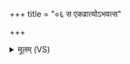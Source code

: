 +++
title = "०६ स एकव्रात्योऽभवत्स"

+++
<details><summary>मूलम् (VS)</summary>

स ए॑कव्रा॒त्यो᳡ऽभ॑व॒त्स धनु॒राद॑त्त॒ तदे॒वेन्द्र॑ध॒नुः ॥
</details>